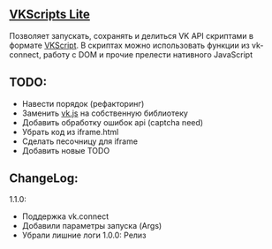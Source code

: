 ## [VKScripts Lite](https://vk.com/app6979558)

Позволяет запускать, сохранять и делиться VK API скриптами в формате [VKScript](https://vk.com/dev/execute).
В скриптах можно использовать функции из vk-connect, работу с DOM и прочие прелести нативного JavaScript

## TODO:
- Навести порядок (рефакторинг)
- Заменить [vk.js](https://vkscripts.ru/js/vk.js) на собственную библиотеку
- Добавить обработку ошибок api (captcha need)
- Убрать код из iframe.html
- Сделать песочницу для iframe
- Добавить новые TODO

## ChangeLog:
1.1.0:
- Поддержка vk.connect
- Добавили параметры запуска (Args)
- Убрали лишние логи
1.0.0: Релиз

